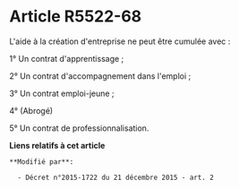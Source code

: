 # Article R5522-68

L'aide à la création d'entreprise ne peut être cumulée avec :

1° Un contrat d'apprentissage ;

2° Un contrat d'accompagnement dans l'emploi ;

3° Un contrat emploi-jeune ;

4° (Abrogé)

5° Un contrat de professionnalisation.

**Liens relatifs à cet article**

	**Modifié par**:

	  - Décret n°2015-1722 du 21 décembre 2015 - art. 2
